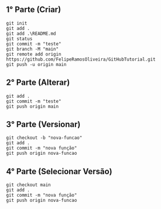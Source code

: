 ## 1° Parte (Criar)

```
git init
git add .
git add .\README.md
git status
git commit -m "teste"
git branch -M "main"
git remote add origin https://github.com/FelipeRamosOliveira/GitHubTutorial.git
git push -u origin main
```

## 2° Parte (Alterar)

```
git add .
git commit -m "teste"
git push origin main
```

## 3° Parte (Versionar)

```
git checkout -b "nova-funcao"
git add .
git commit -m "nova função"
git push origin nova-funcao
```

## 4° Parte (Selecionar Versão)

```
git checkout main
git add .
git commit -m "nova função"
git push origin nova-funcao
```